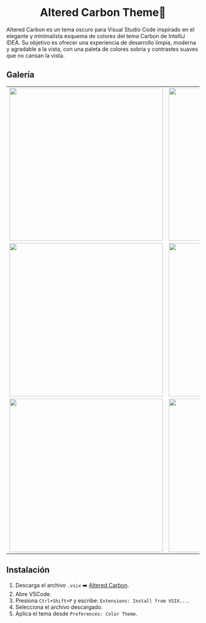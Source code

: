 <h1 align = "center">Altered Carbon Theme🎨</h1>

Altered Carbon es un tema oscuro para Visual Studio Code inspirado en el elegante y minimalista esquema de colores del tema Carbon de IntelliJ IDEA. Su objetivo es ofrecer una experiencia de desarrollo limpia, moderna y agradable a la vista, con una paleta de colores sobria y contrastes suaves que no cansan la vista.

## Galería

<table>
  <tr>
    <td><img src="img/html.png" width="400"/></td>
    <td><img src="img/css.png" width="400"/></td>
  </tr>
  <tr>
    <td><img src="img/js.png" width="400"/></td>
    <td><img src="img/ts.png" width="400"/></td>
  </tr>
  <tr>
    <td><img src="img/json.png" width="400"/></td>
    <td><img src="img/md.png" width="400"/></td>
  </tr>
</table>

## Instalación

1. Descarga el archivo `.vsix` ➡️ [Altered Carbon]().
2. Abre VSCode.
3. Presiona `Ctrl+Shift+P` y escribe: `Extensions: Install from VSIX...`.
4. Selecciona el archivo descargado.
5. Aplica el tema desde `Preferences: Color Theme`.